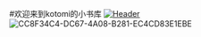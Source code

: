#欢迎来到kotomi的小书库
[![Header](https://raw.githubusercontent.com/MartinHeinz/<OWNER>/<OWNER>/readme_header.png "Header")](https://some-url.dev/)![CC8F34C4-DC67-4A08-B281-EC4CD83E1EBE](https://user-images.githubusercontent.com/101381589/157864640-b5aa65ce-6e3c-46ce-8129-fbee0f364acb.png)
